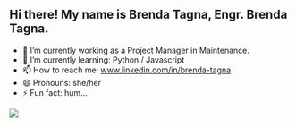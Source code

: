 ## Hi there! My name is Brenda Tagna, Engr. Brenda Tagna.

- 🔭 I’m currently working as a Project Manager in Maintenance.
- 🌱 I’m currently learning: Python / Javascript 
- 📫 How to reach me: www.linkedin.com/in/brenda-tagna
- 😄 Pronouns: she/her
- ⚡ Fun fact: hum...

<picture>
  <source
    srcset="https://github-readme-stats.vercel.app/api?username=brendatagna&show_icons=true&theme=blue-green"
    media="(prefers-color-scheme: dark)"
  />
  <source
    srcset="https://github-readme-stats.vercel.app/api?username=brendatagna&show_icons=true"
    media="(prefers-color-scheme: light), (prefers-color-scheme: no-preference)"
  />
  <img src="https://github-readme-stats.vercel.app/api?username=brendatagna&show_icons=true" />
</picture>
